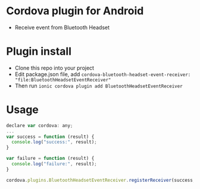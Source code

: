 # Cordova plugin for Android
- Receive event from Bluetooth Headset

# Plugin install
 - Clone this repo into your project
 - Edit package.json file, add ```cordova-bluetooth-headset-event-receiver: "file:BluetoothHeadsetEventReceiver"```
 - Then run ```ionic cordova plugin add BluetoothHeadsetEventReceiver```

# Usage
 ```js 
declare var cordova: any; 
...
var success = function (result) {
   console.log("success:", result);
}

var failure = function (result) {
   console.log("failure:", result);
}

cordova.plugins.BluetoothHeadsetEventReceiver.registerReceiver(success, failure);
```